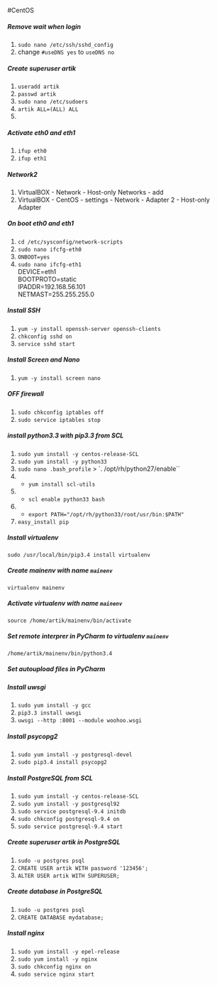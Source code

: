 #CentOS


##### Remove wait when login
1. `sudo nano /etc/ssh/sshd_config`
2. change `#useDNS yes` to `useDNS no`

##### Create superuser artik
1. `useradd artik`
2. `passwd artik`
3. `sudo nano /etc/sudoers`
4. `artik ALL=(ALL)	ALL`
5. 

##### Activate eth0 and eth1
1. `ifup eth0`
2. `ifup eth1`

##### Network2
1. VirtualBOX - Network - Host-only Networks - add
2. VirtualBOX - CentOS - settings - Network - Adapter 2 - Host-only Adapter

##### On boot eth0 and eth1
1. `cd /etc/sysconfig/network-scripts`
2. `sudo nano ifcfg-eth0`
3. `ONBOOT=yes`
4. `sudo nano ifcfg-eth1`  
  DEVICE=eth1  
	BOOTPROTO=static  
	IPADDR=192.168.56.101  
	NETMAST=255.255.255.0  

##### Install SSH
1. `yum -y install openssh-server openssh-clients`
2. `chkconfig sshd on`
3. `service sshd start`

##### Install Screen and Nano
1. `yum -y install screen nano`


##### OFF firewall
1. `sudo chkconfig iptables off`
2. `sudo service iptables stop`


##### install python3.3 with pip3.3 from SCL
1. `sudo yum install -y centos-release-SCL`
2. `sudo yum install -y python33`
3. `sudo nano .bash_profile` > `. /opt/rh/python27/enable``
3. - `yum install scl-utils`
3. - `scl enable python33 bash`
4. - `export PATH="/opt/rh/python33/root/usr/bin:$PATH"`
5. `easy_install pip`

##### Install virtualenv
`sudo /usr/local/bin/pip3.4 install virtualenv`

##### Create mainenv with name `mainenv`
`virtualenv mainenv`

##### Activate virtualenv with name `mainenv`
`source /home/artik/mainenv/bin/activate`


##### Set remote interprer in PyCharm to virtualenv `mainenv`
`/home/artik/mainenv/bin/python3.4`


##### Set autoupload files in PyCharm

##### Install uwsgi
1. `sudo yum install -y gcc`
2. `pip3.3 install uwsgi`
3. `uwsgi --http :8001 --module woohoo.wsgi`


##### Install psycopg2
1. `sudo yum install -y postgresql-devel`
2. `sudo pip3.4 install psycopg2`


##### Install PostgreSQL from SCL
1. `sudo yum install -y centos-release-SCL`
2. `sudo yum install -y postgresql92`
3. `sudo service postgresql-9.4 initdb`
4. `sudo chkconfig postgresql-9.4 on`
5. `sudo service postgresql-9.4 start`


##### Create superuser artik in PostgreSQL
1. `sudo -u postgres psql`
2. `CREATE USER artik WITH password '123456';`
3. `ALTER USER artik WITH SUPERUSER;`

##### Create database in PostgreSQL
1. `sudo -u postgres psql`
2. `CREATE DATABASE mydatabase;`

##### Install nginx
1. `sudo yum install -y epel-release`
2. `sudo yum install -y nginx`
3. `sudo chkconfig nginx on`
4. `sudo service nginx start`

